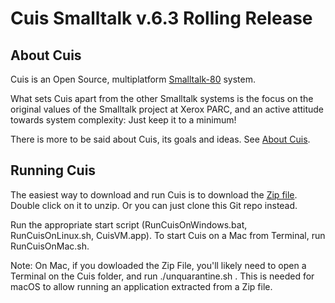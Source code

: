 # Cuis Smalltalk v.6.3 Rolling Release

## About Cuis

Cuis is an Open Source, multiplatform [Smalltalk-80](https://en.wikipedia.org/wiki/Smalltalk) system.

What sets Cuis apart from the other Smalltalk systems is the focus on the original values of the Smalltalk project at Xerox PARC, and an active attitude towards system complexity: Just keep it to a minimum!

There is more to be said about Cuis, its goals and ideas. See
[About Cuis](https://github.com/Cuis-Smalltalk/Cuis-Smalltalk-Dev/blob/master/Documentation/AboutCuis.md).

## Running Cuis

The easiest way to download and run Cuis is to download the [Zip file](https://github.com/Cuis-Smalltalk/Cuis-Smalltalk-Dev/archive/refs/heads/master.zip). Double click on it to unzip. Or you can just clone this Git repo instead.

Run the appropriate start script (RunCuisOnWindows.bat, RunCuisOnLinux.sh, CuisVM.app). To start Cuis on a Mac from Terminal, run RunCuisOnMac.sh.

Note: On Mac, if you dowloaded the Zip File, you'll likely need to open a Terminal on the Cuis folder, and run ./unquarantine.sh . This is needed for macOS to allow running an application extracted from a Zip file.
